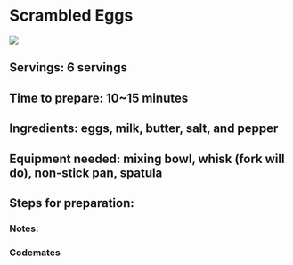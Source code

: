 # Scrambled Eggs

<img src="https://cdn.loveandlemons.com/wp-content/uploads/2021/05/scrambled-eggs-500x375.jpg">

## Servings: 6 servings

## Time to prepare: 10~15 minutes

## Ingredients: eggs, milk, butter, salt, and pepper


## Equipment needed: mixing bowl, whisk (fork will do), non-stick pan, spatula 


## Steps for preparation:



### Notes:



### Codemates #
